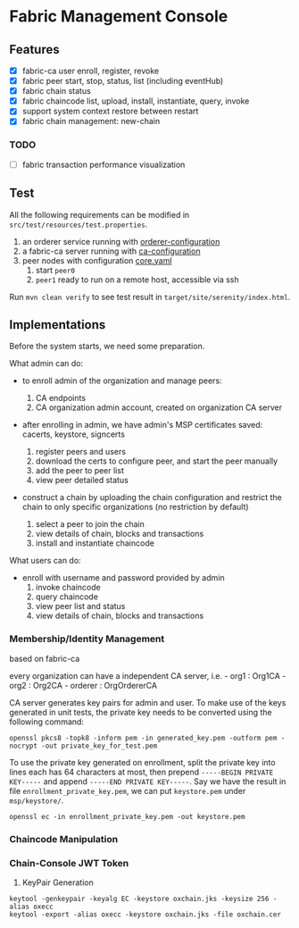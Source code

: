 # Fabric Management Console


## Features

- [x] fabric-ca user enroll, register, revoke
- [x] fabric peer start, stop, status, list (including eventHub)
- [x] fabric chain status
- [x] fabric chaincode list, upload, install, instantiate, query, invoke
- [x] support system context restore between restart
- [x] fabric chain management: new-chain

### TODO

- [ ] fabric transaction performance visualization


## Test

All the following requirements can be modified in `src/test/resources/test.properties`.

1. an orderer service running with [orderer-configuration](./src/test/resources/orderer_configuration)
2. a fabric-ca server running with [ca-configuration](./src/test/resources/ca_configuration)
3. peer nodes with configuration [core.yaml](./src/test/resources/peer_configuration/core.yaml)
    1. start `peer0`
    2. `peer1` ready to run on a remote host, accessible via ssh


Run `mvn clean verify` to see test result in `target/site/serenity/index.html`.


## Implementations

Before the system starts, we need some preparation.

What admin can do:

- to enroll admin of the organization and manage peers:
    1. CA endpoints
    2. CA organization admin account, created on organization CA server

- after enrolling in admin, we have admin's MSP certificates saved: cacerts, keystore, signcerts
    1. register peers and users
    2. download the certs to configure peer, and start the peer manually
    3. add the peer to peer list
    4. view peer detailed status
    
- construct a chain by uploading the chain configuration and restrict the chain to only specific organizations (no restriction by default)
    1. select a peer to join the chain
    2. view details of chain, blocks and transactions
    3. install and instantiate chaincode

What users can do:

- enroll with username and password provided by admin
    1. invoke chaincode
    2. query chaincode
    3. view peer list and status
    4. view details of chain, blocks and transactions

### Membership/Identity Management

based on fabric-ca

every organization can have a independent CA server, i.e. 
    - org1 : Org1CA
    - org2 : Org2CA
    - orderer : OrgOrdererCA

CA server generates key pairs for admin and user. To make use of the keys generated in unit tests, the private key needs to be converted using the following command:

```commandline
openssl pkcs8 -topk8 -inform pem -in generated_key.pem -outform pem -nocrypt -out private_key_for_test.pem
```

To use the private key generated on enrollment, split the private key into lines each has 64 characters at most, then prepend `-----BEGIN PRIVATE KEY-----` and append `-----END PRIVATE KEY-----`.
 Say we have the result in file `enrollment_private_key.pem`, we can put `keystore.pem` under `msp/keystore/`.

```commandline
openssl ec -in enrollment_private_key.pem -out keystore.pem
```


### Chaincode Manipulation

### Chain-Console JWT Token

1. KeyPair Generation

```commandline
keytool -genkeypair -keyalg EC -keystore oxchain.jks -keysize 256 -alias oxecc
keytool -export -alias oxecc -keystore oxchain.jks -file oxchain.cer
```

